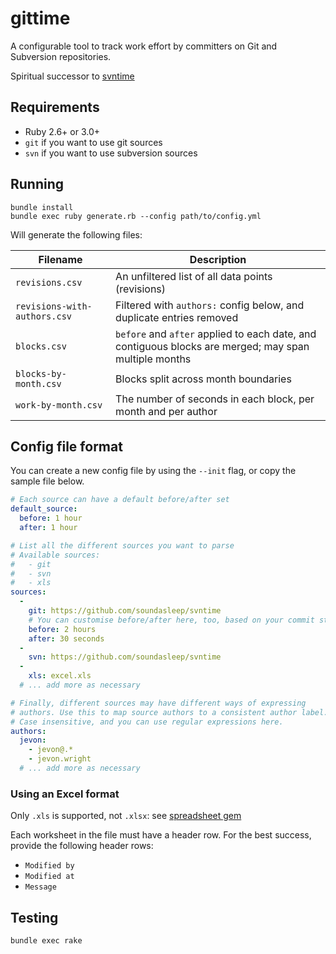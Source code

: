 # gittime

A configurable tool to track work effort by committers on Git and Subversion repositories.

Spiritual successor to [svntime](https://github.com/soundasleep/svntime)

## Requirements

* Ruby 2.6+ or 3.0+
* `git` if you want to use git sources
* `svn` if you want to use subversion sources

## Running

```
bundle install
bundle exec ruby generate.rb --config path/to/config.yml
```

Will generate the following files:

| Filename    | Description |
| ----------- | ----------- |
| `revisions.csv` | An unfiltered list of all data points (revisions) |
| `revisions-with-authors.csv` | Filtered with `authors:` config below, and duplicate entries removed |
| `blocks.csv` | `before` and `after` applied to each date, and contiguous blocks are merged; may span multiple months |
| `blocks-by-month.csv` | Blocks split across month boundaries |
| `work-by-month.csv` | The number of seconds in each block, per month and per author |

## Config file format

You can create a new config file by using the `--init` flag, or copy the sample file below.

```yaml
# Each source can have a default before/after set
default_source:
  before: 1 hour
  after: 1 hour

# List all the different sources you want to parse
# Available sources:
#   - git
#   - svn
#   - xls
sources:
  -
    git: https://github.com/soundasleep/svntime
    # You can customise before/after here, too, based on your commit style
    before: 2 hours
    after: 30 seconds
  -
    svn: https://github.com/soundasleep/svntime
  -
    xls: excel.xls
  # ... add more as necessary

# Finally, different sources may have different ways of expressing
# authors. Use this to map source authors to a consistent author label.
# Case insensitive, and you can use regular expressions here.
authors:
  jevon:
    - jevon@.*
    - jevon.wright
  # ... add more as necessary
```

### Using an Excel format

Only `.xls` is supported, not `.xlsx`: see [spreadsheet gem](https://github.com/zdavatz/spreadsheet)

Each worksheet in the file must have a header row. For the best success,
provide the following header rows:

* `Modified by`
* `Modified at`
* `Message`

## Testing

```
bundle exec rake
```
